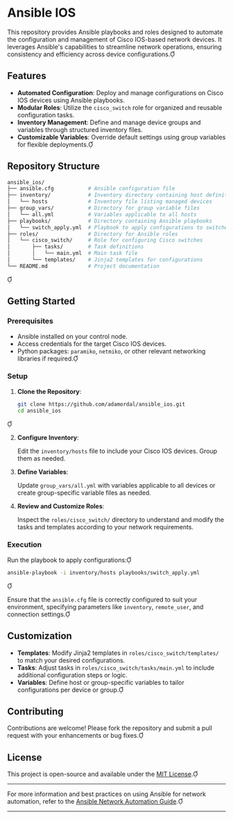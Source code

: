 
# Ansible IOS

This repository provides Ansible playbooks and roles designed to automate the configuration and management of Cisco IOS-based network devices. It leverages Ansible's capabilities to streamline network operations, ensuring consistency and efficiency across device configurations.

## Features

- **Automated Configuration**: Deploy and manage configurations on Cisco IOS devices using Ansible playbooks.
- **Modular Roles**: Utilize the `cisco_switch` role for organized and reusable configuration tasks.
- **Inventory Management**: Define and manage device groups and variables through structured inventory files.
- **Customizable Variables**: Override default settings using group variables for flexible deployments.

## Repository Structure


```bash
ansible_ios/
├── ansible.cfg           # Ansible configuration file
├── inventory/            # Inventory directory containing host definitions
│   └── hosts             # Inventory file listing managed devices
├── group_vars/           # Directory for group variable files
│   └── all.yml           # Variables applicable to all hosts
├── playbooks/            # Directory containing Ansible playbooks
│   └── switch_apply.yml  # Playbook to apply configurations to switches
├── roles/                # Directory for Ansible roles
│   └── cisco_switch/     # Role for configuring Cisco switches
│       ├── tasks/        # Task definitions
│       │   └── main.yml  # Main task file
│       └── templates/    # Jinja2 templates for configurations
└── README.md             # Project documentation
```


## Getting Started

### Prerequisites

- Ansible installed on your control node.
- Access credentials for the target Cisco IOS devices.
- Python packages: `paramiko`, `netmiko`, or other relevant networking libraries if required.

### Setup

1. **Clone the Repository**:

   ```bash
   git clone https://github.com/adamordal/ansible_ios.git
   cd ansible_ios
   ```


2. **Configure Inventory**:

   Edit the `inventory/hosts` file to include your Cisco IOS devices. Group them as needed.

3. **Define Variables**:

   Update `group_vars/all.yml` with variables applicable to all devices or create group-specific variable files as needed.

4. **Review and Customize Roles**:

   Inspect the `roles/cisco_switch/` directory to understand and modify the tasks and templates according to your network requirements.

### Execution

Run the playbook to apply configurations:


```bash
ansible-playbook -i inventory/hosts playbooks/switch_apply.yml
```


Ensure that the `ansible.cfg` file is correctly configured to suit your environment, specifying parameters like `inventory`, `remote_user`, and connection settings.

## Customization

- **Templates**: Modify Jinja2 templates in `roles/cisco_switch/templates/` to match your desired configurations.
- **Tasks**: Adjust tasks in `roles/cisco_switch/tasks/main.yml` to include additional configuration steps or logic.
- **Variables**: Define host or group-specific variables to tailor configurations per device or group.

## Contributing

Contributions are welcome! Please fork the repository and submit a pull request with your enhancements or bug fixes.

## License

This project is open-source and available under the [MIT License](LICENSE).

---

For more information and best practices on using Ansible for network automation, refer to the [Ansible Network Automation Guide](https://docs.ansible.com/ansible/latest/network/index.html).

--- 